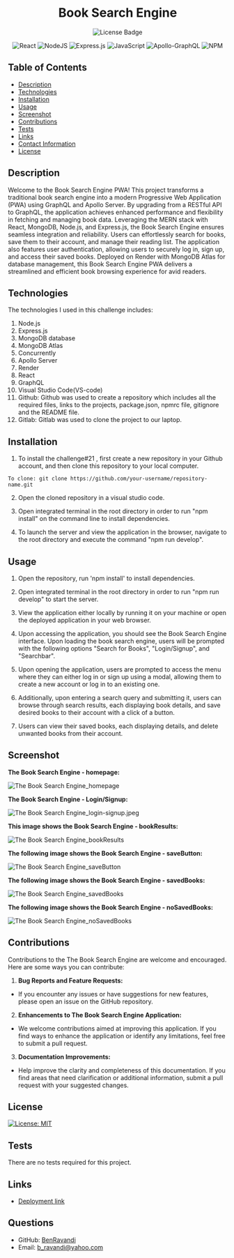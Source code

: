 <div align ="center">

# Book Search Engine

![License Badge](https://shields.io/badge/license-MIT-blue)

![React](https://img.shields.io/badge/-ReactJs-61DAFB?logo=react&logoColor=white&style=for-the-badge)
![NodeJS](https://img.shields.io/badge/node.js-6DA55F?style=for-the-badge&logo=node.js&logoColor=white)
![Express.js](https://img.shields.io/badge/express.js-%23404d59.svg?style=for-the-badge&logo=express&logoColor=%2361DAFB)
![JavaScript](https://img.shields.io/badge/javascript-%23323330.svg?style=for-the-badge&logo=javascript&logoColor=%23F7DF1E)
![Apollo-GraphQL](https://img.shields.io/badge/-ApolloGraphQL-311C87?style=for-the-badge&logo=apollo-graphql)
![NPM](https://img.shields.io/badge/NPM-%23CB3837.svg?style=for-the-badge&logo=npm&logoColor=white)
</div>

## Table of Contents
- [Description](#description)
- [Technologies](#technologies)
- [Installation](#installation)
- [Usage](#usage)
- [Screenshot](#screenshot)
- [Contributions](#contributions)
- [Tests](#tests)
- [Links](#links)
- [Contact Information](#contact-information)
- [License](#license)

## Description
Welcome to the Book Search Engine PWA! This project transforms a traditional book search engine into a modern Progressive Web Application (PWA) using GraphQL and Apollo Server. By upgrading from a RESTful API to GraphQL, the application achieves enhanced performance and flexibility in fetching and managing book data. Leveraging the MERN stack with React, MongoDB, Node.js, and Express.js, the Book Search Engine ensures seamless integration and reliability. Users can effortlessly search for books, save them to their account, and manage their reading list. The application also features user authentication, allowing users to securely log in, sign up, and access their saved books. Deployed on Render with MongoDB Atlas for database management, this Book Search Engine PWA delivers a streamlined and efficient book browsing experience for avid readers.

## Technologies
The technologies I used in this challenge includes:

1. Node.js
2. Express.js
3. MongoDB database
4. MongoDB Atlas
5. Concurrently
6. Apollo Server
7. Render
8. React
9. GraphQL
10. Visual Studio Code(VS-code)
11. Github: Github was used to create a repository which includes all the required files, links to the projects, package.json, npmrc file, gitignore and the README file.
12. Gitlab: Gitlab was used to clone the project to our laptop.

## Installation
1. To install the challenge#21 , first create a new repository in your Github account, and then clone this repository to your local computer. 
```
To clone: git clone https://github.com/your-username/repository-name.git   
```           

2. Open the cloned repository in a visual studio code.
 
3. Open integrated terminal in the root directory in order to run "npm install" on the command line to install dependencies.

4. To launch the server and view the application in the browser, navigate to the root directory and execute the command "npm run develop".

## Usage
1. Open the repository, run 'npm install' to install dependencies.

2. Open integrated terminal in the root directory in order to run "npm run develop" to start the server. 

3. View the application either locally by running it on your machine or open the deployed application in your web browser.

4. Upon accessing the application, you should see the Book Search Engine interface. Upon loading the book search engine, users will be prompted with the following options "Search for Books", "Login/Signup", and "Searchbar".

5. Upon opening the application, users are prompted to access the menu where they can either log in or sign up using a modal, allowing them to create a new account or log in to an existing one.

6. Additionally, upon entering a search query and submitting it, users can browse through search results, each displaying book details, and save desired books to their account with a click of a button.

7. Users can view their saved books, each displaying details, and delete unwanted books from their account.

## Screenshot
**The Book Search Engine - homepage:**

![The Book Search Engine_homepage](/Assets/homepage.png)

**The Book Search Engine - Login/Signup:** 

![The Book Search Engine_login-signup.jpeg](/Assets/login_signup.jpeg)

**This image shows the Book Search Engine - bookResults:**

![The Book Search Engine_bookResults](/Assets/bookResults.png)

**The following image shows the Book Search Engine - saveButton:**

![The Book Search Engine_saveButton](/Assets/saveButton.png)

**The following image shows the Book Search Engine - savedBooks:**

![The Book Search Engine_savedBooks](/Assets/savedBooks.jpeg)

**The following image shows the Book Search Engine - noSavedBooks:**

![The Book Search Engine_noSavedBooks](/Assets/noSavedBooks.jpeg)

## Contributions
Contributions to the The Book Search Engine are welcome and encouraged. Here are some ways you can contribute:

1. **Bug Reports and Feature Requests:**
  - If you encounter any issues or have suggestions for new features, please open an issue on the GitHub repository.
    
2. **Enhancements to The Book Search Engine Application:**
  -  We welcome contributions aimed at improving this application. If you find ways to enhance the application or identify any limitations, feel free to submit a pull request.

3. **Documentation Improvements:**
  - Help improve the clarity and completeness of this documentation. If you find areas that need clarification or additional information, submit a pull request with your suggested changes. 

  ## License
  [![License: MIT](https://img.shields.io/badge/License-MIT-yellow.svg)](https://opensource.org/licenses/MIT)    

## Tests
There are no tests required for this project.

## Links
- [Deployment link](https://book-search-engine-im1z.onrender.com)
  
## Questions
  - GitHub: [BenRavandi](https://github.com/BenRavandi)
  - Email: b_ravandi@yahoo.com



